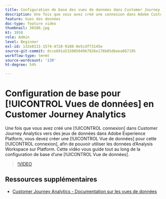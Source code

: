 ```yaml
---
title: Configuration de base des vues de données dans Customer Journey Analytics
description: Une fois que vous avez créé une connexion dans Adobe Customer Journey Analytics aux jeux de données dans Adobe Experience Platform, vous devez créer une vue de données pour cette connexion, de sorte que vous puissiez utiliser les données dans Analysis Workspace on Platform. Cette vidéo vous guide tout au long de la configuration de base d’une Vue de données.
feature: Vues des données
doc-type: feature video
thumbnail: 30186.jpg
kt: 3958
role: Admin
level: Beginner
exl-id: 132e8131-1574-4728-9108-8e5cdff3145e
source-git-commit: dcce691a53200504967926e176b85dbeea667195
workflow-type: tm+mt
source-wordcount: '139'
ht-degree: 54%

---
```


# Configuration de base pour [!UICONTROL Vues de données] en Customer Journey Analytics

Une fois que vous avez créé une [!UICONTROL connexion] dans Customer Journey Analytics vers des jeux de données dans Adobe Experience Platform, vous devez créer une [!UICONTROL Vue de données] pour cette [!UICONTROL connexion], afin de pouvoir utiliser les données d’Analysis Workspace sur Platform. Cette vidéo vous guide tout au long de la configuration de base d’une [!UICONTROL Vue de données].

>[!VIDEO](https://video.tv.adobe.com/v/30186/?quality=12&enable10seconds=on&speedcontrol=on)

## Ressources supplémentaires

* [Customer Journey Analytics - Documentation sur les vues de données](https://experienceleague.adobe.com/docs/analytics-platform/using/cja-dataviews/create-dataview.html)
